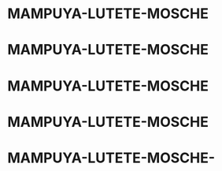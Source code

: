 # MAMPUYA-LUTETE-MOSCHE
# MAMPUYA-LUTETE-MOSCHE
# MAMPUYA-LUTETE-MOSCHE
# MAMPUYA-LUTETE-MOSCHE
# MAMPUYA-LUTETE-MOSCHE-
